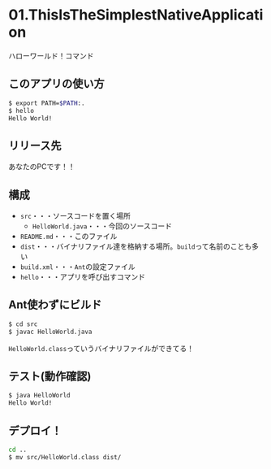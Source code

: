 # 01.ThisIsTheSimplestNativeApplication

ハローワールド！コマンド

## このアプリの使い方

```sh
$ export PATH=$PATH:.
$ hello
Hello World!
```

## リリース先

あなたのPCです！！

## 構成

* `src`・・・ソースコードを置く場所
  * `HelloWorld.java`・・・今回のソースコード
* `README.md`・・・このファイル
* `dist`・・・バイナリファイル達を格納する場所。`build`って名前のことも多い
* `build.xml`・・・`Ant`の設定ファイル
* `hello`・・・アプリを呼び出すコマンド

## Ant使わずにビルド

```sh
$ cd src
$ javac HelloWorld.java
```
`HelloWorld.class`っていうバイナリファイルができてる！

## テスト(動作確認)

```sh
$ java HelloWorld
Hello World!
```

## デプロイ！

```sh
cd ..
$ mv src/HelloWorld.class dist/
```
